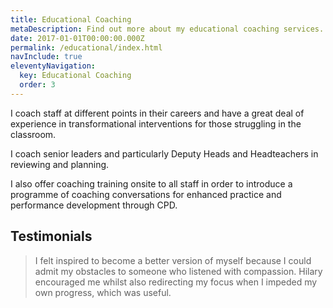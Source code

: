 ```yaml
---
title: Educational Coaching
metaDescription: Find out more about my educational coaching services.
date: 2017-01-01T00:00:00.000Z
permalink: /educational/index.html
navInclude: true
eleventyNavigation:
  key: Educational Coaching
  order: 3
---
```


I coach staff at different points in their careers and have a great deal of experience in transformational interventions for those struggling in the classroom.

I coach senior leaders and particularly Deputy Heads and Headteachers in reviewing and planning. 

I also offer coaching training onsite to all staff in order to introduce a programme of coaching conversations for enhanced practice and performance development through CPD.

## Testimonials

> I felt inspired to become a better version of myself because I could admit my obstacles to someone who listened with compassion.
> Hilary encouraged me whilst also redirecting my focus when I impeded my own progress, which was useful.
